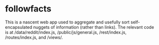 followfacts
===========

This is a nascent web app used to aggregate and usefully sort self-encapsulated
nuggets of information (rather than links).  The relevant code is at /data/reddit/index.js,
/public/js/general.js, /rest/index.js, /routes/index.js, and /views/.
